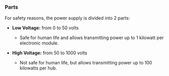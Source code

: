 ### Parts

For safety reasons, the power supply is divided into 2 parts:

- **Low Voltage:** from 0 to 50 volts
    - Safe for human life and allows transmitting power up to 1 kilowatt per electronic module.

- **High Voltage:** from 50 to 1000 volts
    - Not safe for human life, but allows transmitting power up to 100 kilowatts per hub.

